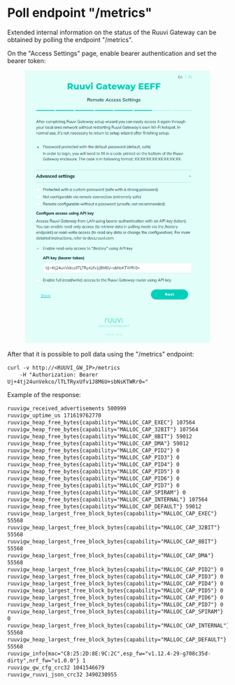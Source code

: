 # Poll endpoint "/metrics"

Extended internal information on the status of the Ruuvi Gateway can be obtained by polling the endpoint "/metrics".

On the "Access Settings" page, enable bearer authentication and set the bearer token:

<figure><img src="../../.gitbook/assets/Screenshot from 2023-12-13 10-19-16.png" alt=""><figcaption></figcaption></figure>

After that it is possible to poll data using the "/metrics" endpoint:

```shell
curl -v http://<RUUVI_GW_IP>/metrics 
    -H "Authorization: Bearer Uj+4tj24unVekco/lTLTRyxUfv1J8M6U+sbNsKTWRr0="
```

Example of the response:

```
ruuvigw_received_advertisements 500999
ruuvigw_uptime_us 171619762770
ruuvigw_heap_free_bytes{capability="MALLOC_CAP_EXEC"} 107564
ruuvigw_heap_free_bytes{capability="MALLOC_CAP_32BIT"} 107564
ruuvigw_heap_free_bytes{capability="MALLOC_CAP_8BIT"} 59012
ruuvigw_heap_free_bytes{capability="MALLOC_CAP_DMA"} 59012
ruuvigw_heap_free_bytes{capability="MALLOC_CAP_PID2"} 0
ruuvigw_heap_free_bytes{capability="MALLOC_CAP_PID3"} 0
ruuvigw_heap_free_bytes{capability="MALLOC_CAP_PID4"} 0
ruuvigw_heap_free_bytes{capability="MALLOC_CAP_PID5"} 0
ruuvigw_heap_free_bytes{capability="MALLOC_CAP_PID6"} 0
ruuvigw_heap_free_bytes{capability="MALLOC_CAP_PID7"} 0
ruuvigw_heap_free_bytes{capability="MALLOC_CAP_SPIRAM"} 0
ruuvigw_heap_free_bytes{capability="MALLOC_CAP_INTERNAL"} 107564
ruuvigw_heap_free_bytes{capability="MALLOC_CAP_DEFAULT"} 59012
ruuvigw_heap_largest_free_block_bytes{capability="MALLOC_CAP_EXEC"} 55568
ruuvigw_heap_largest_free_block_bytes{capability="MALLOC_CAP_32BIT"} 55568
ruuvigw_heap_largest_free_block_bytes{capability="MALLOC_CAP_8BIT"} 55568
ruuvigw_heap_largest_free_block_bytes{capability="MALLOC_CAP_DMA"} 55568
ruuvigw_heap_largest_free_block_bytes{capability="MALLOC_CAP_PID2"} 0
ruuvigw_heap_largest_free_block_bytes{capability="MALLOC_CAP_PID3"} 0
ruuvigw_heap_largest_free_block_bytes{capability="MALLOC_CAP_PID4"} 0
ruuvigw_heap_largest_free_block_bytes{capability="MALLOC_CAP_PID5"} 0
ruuvigw_heap_largest_free_block_bytes{capability="MALLOC_CAP_PID6"} 0
ruuvigw_heap_largest_free_block_bytes{capability="MALLOC_CAP_PID7"} 0
ruuvigw_heap_largest_free_block_bytes{capability="MALLOC_CAP_SPIRAM"} 0
ruuvigw_heap_largest_free_block_bytes{capability="MALLOC_CAP_INTERNAL"} 55568
ruuvigw_heap_largest_free_block_bytes{capability="MALLOC_CAP_DEFAULT"} 55568
ruuvigw_info{mac="C8:25:2D:8E:9C:2C",esp_fw="v1.12.4-29-g708c35d-dirty",nrf_fw="v1.0.0"} 1
ruuvigw_gw_cfg_crc32 1041546679
ruuvigw_ruuvi_json_crc32 3490230955

```
